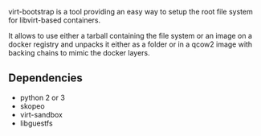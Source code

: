 virt-bootstrap is a tool providing an easy way to setup the root
file system for libvirt-based containers.

It allows to use either a tarball containing the file system or
an image on a docker registry and unpacks it either as a folder
or in a qcow2 image with backing chains to mimic the docker layers.

Dependencies
------------

 * python 2 or 3
 * skopeo
 * virt-sandbox
 * libguestfs
